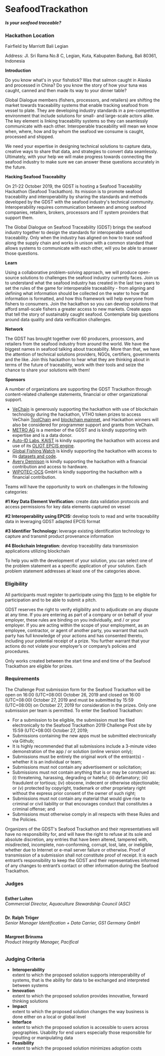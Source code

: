 # SeafoodTrackathon
  <p><strong><em>Is your seafood traceable?</em></strong></p>
  
### Hackathon Location

<p>Fairfield by Marriott Bali Legian</p>
<div>
<p>Address: Jl. Sri Rama No.8 C, Legian, Kuta, Kabupaten Badung, Bali 80361, Indonesia</p>
</div>

<p><strong>Introduction</strong></p>
<p>Do you know what's in your fishstick? Was that salmon caught in Alaska and processed in China? Do you know the story of how your tuna was caught, canned and then made its way to your dinner table?</p>
<p>Global Dialogue members (fishers, processors, and retailers) are shifting the market towards traceability systems that enable tracking seafood from vessel to plate. They are developing industry standards in a pre-competitive environment that include solutions for small- and large-scale actors alike. The key element is linking traceability systems so they can seamlessly communicate with each other. Interoperable traceability will mean we know when, where, how and by whom the seafood we consume is caught, processed and shipped.</p>
<p>We need your expertise in designing technical solutions to capture data, creative ways to share that data, and strategies to convert data seamlessly. Ultimately, with your help we will make progress towards connecting the seafood industry to make sure we can answer these questions accurately in the future.</p>
<p><strong>Hacking Seafood Traceabilty</strong></p>
<p>On 21-22 October 2019, the GDST is hosting a Seafood Traceability Hackathon (Seafood Trackathon). Its mission is to promote seafood traceability and interoperability by sharing the standards and methods developed by the GDST with the seafood industry's technical community. Interoperability requires communication between and among seafood companies, retailers, brokers, processors and IT system providers that support them.</p>

<p>The Global Dialogue on Seafood Traceability (GDST) brings the seafood industry together to design the standards for interoperable seafood traceability. Only when the industry has aligned on how to trace seafood along the supply chain and works in unison with a common standard that allows systems to communicate with each other, will you be able to answer those questions.</p>

<p><strong>Learn</strong></p>
<p>Using a collaborative problem-solving approach, we will produce open-source solutions to challenges the seafood industry currently faces. Join us to understand what the seafood industry has created in the last two years to set the rules of the game for interoperable traceability - from aligning and defining what information should be collected on the water to how that information is formatted, and how this framework will help everyone from fishers to consumers. Join the hackathon so you can develop solutions that afford small-scale fishers a greater access to new markets. Create apps that tell the story of sustainably caught seafood. Contemplate big questions around data quality and data verification challenges.</p>
<p><strong>Network</strong></p>
<p>The GDST has brought together over 60 producers, processors, and retailers from the seafood industry from around the world. We have the biggest names in seafood talking about traceability. More than that, we have the attention of technical solutions providers, NGOs, certifiers, governments and the like. Join this hackathon to hear what they are thinking about in terms of the future of traceability, work with their tools and seize the chance to share your solutions with them!</p>
<p><strong>Sponsors</strong></p>
<p>A number of organizations are supporting the GDST Trackathon through content-related challenge statements, financial or other organizational support. </p>
<ul>
<li>
<a href="https://www.vechain.com/">VeChain</a> is generously supporting the hackathon with use of blockchain technology during the hackathon, VTHO token prizes to access VeChain <a href="https://www.vechain.com/product/toolchain">ToolChain</a> and <a href="https://www.vechain.org/">blockchain mainnet</a>, and Hackathon winners will also be considered for programmer support and grants from VeChain. </li>
<li>
<a href="https://www.metroag.de/en" target="_blank" rel="noopener">METRO AG</a> is a member of the GDST and is kindly supporting with expertise and is a data donor.</li>
<li>
<a href="https://sites.google.com/a/resl.kaist.ac.kr/auto-id-lab-korea/" target="_blank" rel="noopener">Auto-ID Labs, KAIST</a> is kindly supporting the hackathon with access and use of its <a href="https://github.com/JaewookByun/epcis" target="_blank" rel="noopener">OLIOT EPCIS engine</a>.</li>
<li>
<a href="https://globalfishingwatch.org" target="_blank" rel="noopener">Global Fishing Watch</a> is kindly supporting the hackathon with access to its <a href="https://globalfishingwatch.org/datasets-and-code/">datasets and code</a>.</li>
<li>
<a href="https://www.averydennison.com/en/home.html" target="_blank" rel="noopener">Avery Dennison</a> is kindly supporting the hackathon with a financial contribution and access to hardware.</li>
<li>
<a href="https://www.wipotec-ocs.com/us/" target="_blank" rel="noopener">WIPOTEC-OCS</a> GmbH is kindly supporting the hackathon with a financial contribution.</li>
</ul>


<p>Teams will have the opportunity to work on challenges in the following categories:</p>
<p><strong>#1 Key Data Element Verification:</strong> create data validation protocols and access permissions for key data elements captured on vessel</p>
<p><strong>#2 Interoperability using EPCIS: </strong>develop tools to read and write traceability data in leveraging GDST adapted EPCIS format </p>
<p><strong>#3 Identifier Technology: </strong>leverage existing identification technology to capture and transmit product provenance information</p>
<p><strong>#4 Blockchain Integration: </strong>develop traceability data transmission applications utilizing blockchain</p>

<p>To help you with the development of your solution, you can select one of the problem statement as a specific application of your solution. Each problem statement addresses at least one of the categories above.</p>


  <article id="challenge-requirements">
      <div class="section-title bold">
        <h3 class="subheader section-title-left">
          Eligibility
        </h3>
        <span class="section-title-line"></span>
      </div>


<div>
<p>All participants must register to participate using this <a href="https://traceability-dialogue.org/gdst-news-2/gdst-seafood-traceability-hackathon-2" target="_blank" rel="noopener">form</a> to be eligible for participation and to be able to submit a pitch.</p>
<p>GDST reserves the right to verify eligibility and to adjudicate on any dispute at any time. If you are entering as part of a company or on behalf of your employer, these rules are binding on you individually, and / or your employer. If you are acting within the scope of your employment, as an employee, contractor, or agent of another party, you warrant that such party has full knowledge of your actions and has consented thereto, including your potential receipt of a prize. You further warrant that your actions do not violate your employer’s or company’s policies and procedures.</p>
<p>Only works created between the start time and end time of the Seafood Trackathon are eligible for prizes.</p>
      </div>
    </article>

  <article id="challenge-requirements">
      <div class="section-title bold">
        <h3 class="subheader section-title-left">
          Requirements
        </h3>
        <span class="section-title-line"></span>
      </div>

  <div>
  <p>The Challenge Post submission form for the Seafood Trackathon will be open on 16:00 (UTC+08:00) October 26, 2019 and closed on 16:00 (UTC+08:00) October 27, 2019 and must be submitted by 15:59 (UTC+08:00) on October 27, 2019 for consideration in the prizes. Only one submission per team is permitted. To enter the Seafood Trackathon:</p>
<ul>
<li>For a submission to be eligible, the submission must be filed electronically to the Seafood Trackathon 2019 Challenge Post site by 15:59 (UTC+08:00) October 27, 2019;</li>
<li>Submissions containing the new apps must be submitted electronically via Github;</li>
<li>It is highly recommended that all submissions include a 3-minute video demonstration of the app / or solution (online version only);</li>
<li>Submissions must be entirely the original work of the entrant(s) - whether it is an individual or team;</li>
<li>Submissions must not contain any advertisement or solicitation;</li>
<li>Submissions must not contain anything that is or may be construed as: (i) threatening, harassing, degrading or hateful; (ii) defamatory; (iii) fraudulent or tortious; (iv) obscene, indecent or otherwise objectionable; or (v) protected by copyright, trademark or other proprietary right without the express prior consent of the owner of such right;</li>
<li>Submissions must not contain any material that would give rise to criminal or civil liability or that encourages conduct that constitutes a criminal offense; and</li>
<li>Submissions must otherwise comply in all respects with these Rules and the Policies.</li>
</ul>
<p>Organizers of the GDST's Seafood Trackathon and their representatives will have no responsibility for, and will have the right to refuse at its sole and absolute discretion, any entries that have been altered, tampered with, misdirected, incomplete, non-conforming, corrupt, lost, late, or ineligible, whether due to Internet or e-mail server failure or otherwise. Proof of transmission of a submission shall not constitute proof of receipt. It is each entrant’s responsibility to keep the GDST and their representatives informed of any changes to entrant’s contact or other information during the Seafood Trackathon.</p>
      </div>
    </article>

  
  <article id="judges">
  <div class="section-title bold">
    <h3 class="subheader section-title-left">
      Judges
    </h3>
    <span class="section-title-line"></span>
  </div>



  <div class="small-8 large-9 columns">
                <p>
                  <strong>Esther Luiten</strong><br>
                  <i>Commercial Director, Aquaculture Stewardship Council (ASC)</i>
                </p>
              </div>
            </div>
          </div>


<div class="small-8 large-9 columns">
                <p>
                  <strong>Dr. Ralph Tröger</strong><br>
                  <i>Senior Manager Identification + Data Carrier, GS1 Germany GmbH</i>
                </p>
              </div>
            </div>
          </div>
      </div>


<div class="small-8 large-9 columns">
      <p>
                  <strong>Margreet Brinxma</strong><br>
                  <i>Product Integrity Manager, Pacifical</i>
                </p>
              </div>
            </div>
          </div>
      </div>
  </div>
</article>

  <article id="judging-criteria">
  <div class="section-title bold">
    <h3 class="subheader section-title-left">
      Judging Criteria
    </h3>
    <span class="section-title-line"></span>
  </div>

  <ul class="no-bullet">
      <li>
        <strong>Interoperability</strong><br>
        extent to which the proposed solution supports interoperability of systems, that is the ability for data to be exchanged and interpreted between systems
      </li>
      <li>
        <strong>Innovation</strong><br>
        extent to which the proposed solution provides innovative, forward thinking solutions
      </li>
      <li>
        <strong>Impact</strong><br>
        extent to which the proposed solution changes the way business is done either on a local or global level
      </li>
      <li>
        <strong>Interface</strong><br>
        extent to which the proposed solution is accessible to users across geographies. Usability for end users especially those responsible for inputting or manipulating data
      </li>
      <li>
        <strong>Feasibility</strong><br>
        extent to which the proposed solution minimizes adoption costs
      </li>
  </ul>
</article>

